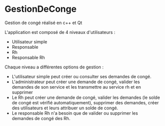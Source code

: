 # GestionDeConge
Gestion de congé réalisé en c++ et Qt

L'application est composé de 4 niveaux d'utilisateurs :

- Utilisateur simple
- Responsable
- Rh
- Responsable Rh

Chaque niveau a différentes options de gestion :

- L'utilisateur simple peut créer ou consulter ses demandes de congé.
- L'administrateur peut créer une demande de congé, valider les demandes de son service et les transmettre au service rh et en supprimer
- Le Rh peut créer une demande de congé, valider les demandes (le solde de congé est vérifié automatiquement), supprimer des demandes, créer des utilisateurs et leurs attribuer un solde de congé.
- Le responsable Rh n'a besoin que de valider ou supprimer les demandes de congé des Rh.
